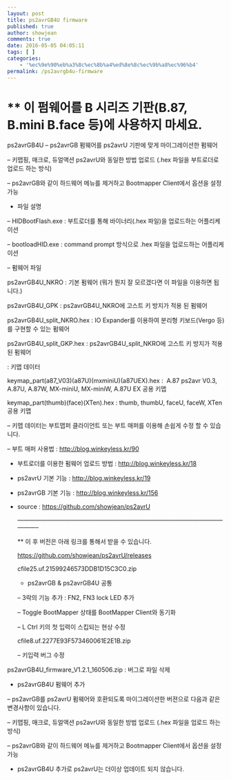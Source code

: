 ```yaml
---
layout: post
title: ps2avrGB4U firmware
published: true
author: showjean
comments: true
date: 2016-05-05 04:05:11
tags: [ ]
categories:
    - '%ec%9e%90%eb%a3%8c%ec%8b%a4%ed%8e%8c%ec%9b%a8%ec%96%b4'
permalink: /ps2avrgb4u-firmware
---
```

# ** 이 펌웨어를 B 시리즈 기판(B.87, B.mini B.face 등)에 사용하지 마세요.



ps2avrGB4U &#8211; ps2avrGB 펌웨어를 ps2avrU 기판에 맞게 마이그레이션한 펌웨어



&#8211; 키맵핑, 매크로, 듀얼액션 ps2avrU와 동일한 방법 업로드 (.hex 파일을 부트로더로 업로드 하는 방식)

&#8211; ps2avrGB와 같이 하드웨어 메뉴를 제거하고 Bootmapper Client에서 옵션을 설정 가능






* 파일 설명



&#8211; HIDBootFlash.exe : 부트로더를 통해 바이너리(.hex 파일)을 업로드하는 어플리케이션

&#8211; bootloadHID.exe : command prompt 방식으로 .hex 파일을 업로드하는 어플리케이션



&#8211; 펌웨어 파일

ps2avrGB4U_NKRO : 기본 펌웨어 (뭐가 뭔지 잘 모르겠다면 이 파일을 이용하면 됩니다.)

ps2avrGB4U\_GPK : ps2avrGB4U\_NKRO에&nbsp;고스트 키 방지가 적용 된 펌웨어

ps2avrGB4U\_split\_NKRO.hex : IO Expander를 이용하여 분리형 키보드(Vergo 등) 를 구현할 수 있는 펌웨어

ps2avrGB4U\_split\_GKP.hex : ps2avrGB4U\_split\_NKRO에 고스트 키 방지가 적용 된 펌웨어



: 키맵 데이터

keymap\_part(a87\_V03)(a87U)(mxminiU)(a87UEX).hex : &nbsp;A.87 ps2avr V0.3, A.87U, A.87W, MX-miniU, MX-miniW, A.87U EX 공용 키맵

keymap_part(thumb)(face)(XTen).hex : thumb, thumbU, faceU, faceW, XTen 공용 키맵

&#8211; 키맵 데이터는 부트맵퍼 클라이언트 또는 부트 매퍼를 이용해 손쉽게 수정 할 수 있습니다.

&#8211; 부트 매퍼 사용법 : http://blog.winkeyless.kr/90





* 부트로더를 이용한 펌웨어 업로드 방법 : http://blog.winkeyless.kr/18



* ps2avrU 기본 기능 : http://blog.winkeyless.kr/19

* ps2avrGB 기본 기능 :&nbsp;http://blog.winkeyless.kr/156

* source : https://github.com/showjean/ps2avrU





  &#8212;&#8212;&#8212;&#8212;&#8212;&#8212;&#8212;&#8212;&#8212;&#8212;&#8212;&#8212;&#8212;&#8212;&#8212;&#8212;&#8212;&#8212;&#8212;&#8212;&#8212;&#8212;&#8212;&#8212;&#8212;&#8212;&#8212;&#8212;&#8212;&#8212;&#8212;&#8212;&#8212;&#8212;&#8212;&#8212;&#8212;&#8211;






  
    ** 이 후 버전은 아래 링크를 통해서 받을 수 있습니다.
  
  
  
    https://github.com/showjean/ps2avrU/releases
  















  
    cfile25.uf.21599246573DDB1D15C3C0.zip
  
  
  
  
  
  
    * ps2avrGB & ps2avrGB4U 공통
  
  
  
    &#8211; 3락의 기능 추가 : FN2, FN3 lock LED 추가
  
  
  
    &#8211; Toggle BootMapper 상태를 BootMapper Client와 동기화
  
  
  
    &#8211; L Ctrl 키의 첫 입력이 스킵되는 현상 수정
  












  
    cfile8.uf.2277E93F573460061E2E1B.zip
  
  
  
  
  
  
    &#8211; 키입력 버그 수정
  







ps2avrGB4U\_firmware\_V1.2.1_160506.zip : 버그로 파일 삭제&nbsp;



* ps2avrGB4U 펌웨어 추가

&#8211; ps2avrGB를 ps2avrU 펌웨어와 호환되도록 마이그레이션한 버젼으로 다음과 같은 변경사항이 있습니다.

&#8211; 키맵핑, 매크로, 듀얼액션 ps2avrU와 동일한 방법 업로드 (.hex 파일을 업로드 하는 방식)

&#8211; ps2avrGB와 같이 하드웨어 메뉴를 제거하고 Bootmapper Client에서 옵션을 설정 가능



* ps2avrGB4U 추가로 ps2avrU는 더이상 업데이트 되지 않습니다.